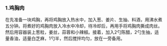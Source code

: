 ### 1.鸡胸肉

在先准备一块鸡胸，再将鸡胸放入热水中，加入葱、姜片、生抽、料酒，用沸水煮五分钟。将煮好的鸡胸肉放入冷水中冷却，待冷却后，再用手将鸡胸肉撕成肉丝。然后用容器装上葱粒，姜丝，蒜蓉和小辣椒。接着，加入2勺陈醋，2勺生抽，适量香油，适量白芝麻，1勺半，然后搅拌均匀，放在一旁备用。

